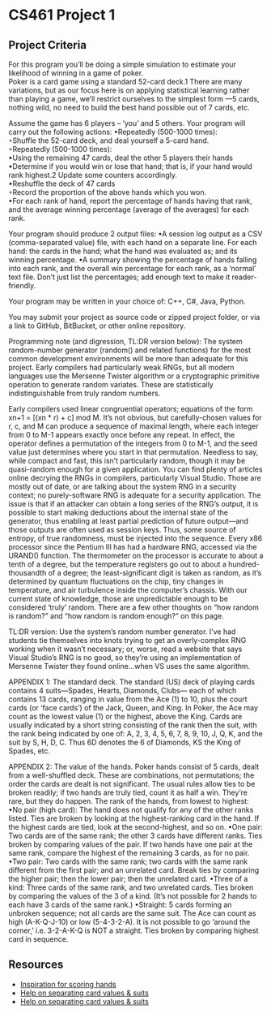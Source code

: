 # CS461 Project 1 

## Project Criteria
For this program you’ll be doing a simple simulation to estimate your likelihood of winning in a game 
of poker.  
Poker is a card game using a standard 52-card deck.1 There are many variations, but as our focus here is
on applying statistical learning rather than playing a game, we’ll restrict ourselves to the simplest form
—5 cards, nothing wild, no need to build the best hand possible out of 7 cards, etc. 

Assume the game has 6 players – ‘you’ and 5 others. Your program will  carry out the following 
actions: 
•Repeatedly (500-1000 times):  
◦Shuffle the 52-card deck, and deal yourself a 5-card hand.  
◦Repeatedly (500-1000 times):  
▪Using the remaining 47 cards, deal the other 5 players their hands  
▪Determine if you would win or lose that hand; that is, if your hand would rank highest.2 
Update some counters accordingly.  
▪Reshuffle the deck of 47 cards  
◦Record the proportion of the above hands which you won.   
•For each rank of hand, report the percentage of hands having that rank, and the average winning
percentage (average of the averages) for each rank.   

Your program should produce 2 output files: 
•A session log output as a CSV (comma-separated value) file, with each hand on a separate line. 
For each hand: the cards in the hand; what the hand was evaluated as; and its winning 
percentage. 
•A summary showing the percentage of hands falling into each rank, and the overall win 
percentage for each rank, as a ‘normal’ text file. Don’t just list the percentages; add enough text 
to make it reader-friendly.
 
Your program may be written in your choice of: C++, C#, Java, Python. 

You may submit your project as source code or zipped project folder, or via a link to GitHub, 
BitBucket, or other online repository.  

Programming note (and digression, TL:DR version below): 
The system random-number generator (random() and related functions) for the most common 
development environments will be more than adequate for this project. Early compilers had particularly
weak RNGs, but all modern languages use the Mersenne Twister algorithm or a cryptographic primitive
operation to generate random variates. These are statistically indistinguishable from truly random 
numbers.  

Early compilers used linear congruential operators; equations of the form xn+1 = [(xn * r) + c] 
mod M. It’s not obvious, but carefully-chosen values for r, c, and M can produce a sequence of 
maximal length, where each integer from 0 to M-1 appears exactly once before any repeat. In effect, 
the operator defines a permutation of the integers from 0 to M-1, and the seed value just determines 
where you start in that permutation. Needless to say, while compact and fast, this isn’t particularly 
random, though it may be quasi-random enough for a given application. 
You can find plenty of articles online decrying the RNGs in compilers, particularly Visual 
Studio. Those are mostly out of date, or are talking about the system RNG in a security context; no 
purely-software RNG is adequate for a security application. The issue is that if an attacker can obtain a 
long series of the RNG’s output, it is possible to start making deductions about the internal state of the 
generator, thus enabling at least partial prediction of future output—and those outputs are often used as 
session keys. Thus, some source of entropy, of true randomness, must be injected into the sequence. 
Every x86 processor since the Pentium III has had a hardware RNG, accessed via the URAND() 
function. The thermometer on the processor is accurate to about a tenth of a degree, but the temperature
registers go out to about a hundred-thousandth of a degree; the least-significant digit is taken as 
random, as it’s determined by quantum fluctuations on the chip, tiny changes in temperature, and air 
turbulence inside the computer’s chassis. With our current state of knowledge, those are unpredictable 
enough to be considered ‘truly’ random. There are a few other thoughts on “how random is random?” 
and “how random is random enough?” on this page.  

TL:DR version: Use the system’s random number generator. I’ve had students tie themselves 
into knots trying to get an overly-complex RNG working when it wasn’t necessary; or, worse, read a 
website that says Visual Studio’s RNG is no good, so they’re using an implementation of Mersenne 
Twister they found online...when VS uses the same algorithm. 

APPENDIX 1: The standard deck. 
The standard (US) deck of playing cards contains 4 suits—Spades, Hearts, Diamonds, Clubs—
each of which contains 13 cards, ranging in value from the Ace (1) to 10, plus the court cards (or ‘face 
cards’) of the Jack, Queen, and King. In Poker, the Ace may count as the lowest value (1) or the 
highest, above the King. Cards are usually indicated by a short string consisting of the rank then the 
suit, with the rank being indicated by one of: A, 2, 3, 4, 5, 6, 7, 8, 9, 10, J, Q, K, and the suit by S, H, D,
C. Thus 6D denotes the 6 of Diamonds, KS the King of Spades, etc.   

APPENDIX 2: The value of the hands. 
Poker hands consist of 5 cards, dealt from a well-shuffled deck. These are combinations, not 
permutations; the order the cards are dealt is not significant. The usual rules allow ties to be broken 
readily; if two hands are truly tied, count it as half a win. They’re rare, but they do happen. 
The rank of the hands, from lowest to highest: 
•No pair (high card): The hand does not qualify for any of the other ranks listed. Ties are broken 
by looking at the highest-ranking card in the hand. If the highest cards are tied, look at the 
second-highest, and so on. 
•One pair: Two cards are of the same rank; the other 3 cards have different ranks. Ties broken by 
comparing values of the pair. If two hands have one pair at the same rank, compare the highest 
of the remaining 3 cards, as for no pair. 
•Two pair: Two cards with the same rank; two cards with the same rank different from the first 
pair; and an unrelated card. Break ties by comparing the higher pair; then the lower pair; then 
the unrelated card. 
•Three of a kind: Three cards of the same rank, and two unrelated cards. Ties broken by 
comparing the values of the 3 of a kind. (It’s not possible for 2 hands to each have 3 cards of the
same rank.) 
•Straight: 5 cards forming an unbroken sequence; not all cards are the same suit. The Ace can 
count as high (A-K-Q-J-10) or low (5-4-3-2-A). It is not possible to go ‘around the corner,’ i.e. 
3-2-A-K-Q is NOT a straight.  Ties broken by comparing highest card in sequence. 

## Resources
- [Inspiration for scoring hands](https://towardsdatascience.com/poker-with-python-how-to-score-all-hands-in-texas-holdem-6fd750ef73d)
- [Help on separating card values & suits](https://stackoverflow.com/questions/4289331/how-to-extract-numbers-from-a-string-in-python)
- [Help on separating card values & suits](https://docs.python.org/3/library/re.html)
